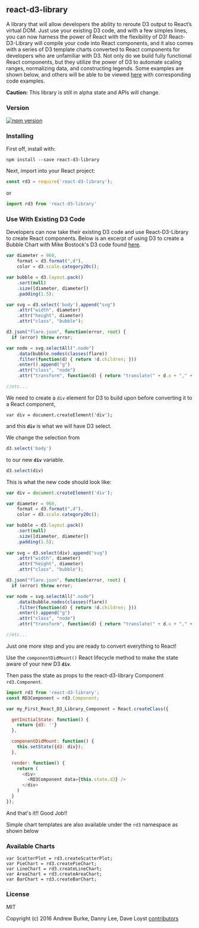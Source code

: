 ## react-d3-library
A library that will allow developers the ability to reroute D3 output to React’s virtual DOM. Just use your existing D3 code, and with a few simples lines, you can now harness the power of React with the flexibility of D3! React-D3-Library will compile your code into React components, and it also comes with a series of D3 template charts converted to React components for developers who are unfamiliar with D3. Not only do we build fully functional React components, but they utilize the power of D3 to automate scaling ranges, normalizing data, and constructing legends. Some examples are shown below, and others will be able to be viewed [here](http://someplace) with corresponding code examples.

**Caution:** This library is still in alpha state and APIs will change.

### Version
[![npm version](https://badge.fury.io/js/react-d3-library.png)](https://www.npmjs.com/package/react-d3-library)

### Installing

First off, install with:

`npm install --save react-d3-library`

Next, import into your React project:

```javascript
const rd3 = require('react-d3-library');
```

or 

```javascript
import rd3 from 'react-d3-library'
```

### Use With Existing D3 Code

Developers can now take their existing D3 code and use React-D3-Library to create React components.
Below is an excerpt of using D3 to create a Bubble Chart with Mike Bostock's D3 code found [here](https://bl.ocks.org/mbostock/4063269).

```javascript
var diameter = 960,
    format = d3.format(",d"),
    color = d3.scale.category20c();

var bubble = d3.layout.pack()
    .sort(null)
    .size([diameter, diameter])
    .padding(1.5);

var svg = d3.select('body').append("svg")
    .attr("width", diameter)
    .attr("height", diameter)
    .attr("class", "bubble");

d3.json("flare.json", function(error, root) {
  if (error) throw error;

var node = svg.selectAll(".node")
    .data(bubble.nodes(classes(flare))
    .filter(function(d) { return !d.children; }))
    .enter().append("g")
    .attr("class", "node")
    .attr("transform", function(d) { return "translate(" + d.x + "," + d.y + ")"; });

//etc...
```

We need to create a `div` element for D3 to build upon before
converting it to a React component,

`var div = document.createElement('div');`

and this **`div`** is what we will have D3 select.

We change the selection from 
```javascript
d3.select('body')
```
to our new **`div`** variable.
```javascript
d3.select(div)
```

This is what the new code should look like:

```javascript
var div = document.createElement('div');

var diameter = 960,
    format = d3.format(",d"),
    color = d3.scale.category20c();

var bubble = d3.layout.pack()
    .sort(null)
    .size([diameter, diameter])
    .padding(1.5);
    
var svg = d3.select(div).append("svg")
    .attr("width", diameter)
    .attr("height", diameter)
    .attr("class", "bubble");

d3.json("flare.json", function(error, root) {
  if (error) throw error;

var node = svg.selectAll(".node")
    .data(bubble.nodes(classes(flare))
    .filter(function(d) { return !d.children; }))
    .enter().append("g")
    .attr("class", "node")
    .attr("transform", function(d) { return "translate(" + d.x + "," + d.y + ")"; });

//etc...
```

Just one more step and you are ready to convert everything to React!

Use the `componentDidMount()` React lifecycle method to make the state aware of your new D3 **`div`**. 

Then pass the state as props to the react-d3-library Component `rd3.Component`.

```javascript
import rd3 from 'react-d3-library';
const RD3Component = rd3.Component;

var my_First_React_D3_Library_Component = React.createClass({

  getInitialState: function() {
    return {d3: ''}
  },

  componentDidMount: function() {
    this.setState({d3: div});
  },

  render: function() {
    return (
      <div>
        <RD3Component data={this.state.d3} />
      </div>
    )
  }
});
```
And that's it!! Good Job!!


Simple chart templates are also available under the `rd3` namespace as shown below

### Available Charts

```
var ScatterPlot = rd3.createScatterPlot;
var PieChart = rd3.createPieChart;
var LineChart = rd3.createLineChart;
var AreaChart = rd3.createAreaChart;
var BarChart = rd3.createBarChart;
```

### License
MIT

Copyright (c) 2016 Andrew Burke, Danny Lee, Dave Loyst [contributors](https://github.com/orgs/react-d3-library/people)
